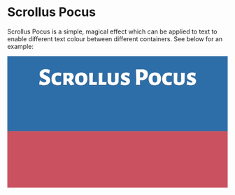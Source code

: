 # Scrollus Pocus

Scrollus Pocus is a simple, magical effect which can be applied to text to enable different text colour between different containers. See below for an example:

![](example/example.gif)
